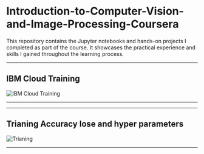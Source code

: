 # Introduction-to-Computer-Vision-and-Image-Processing-Coursera
This repository contains the Jupyter notebooks and hands-on projects I completed as part of the course. It showcases the practical experience and skills I gained throughout the learning process.




---
## IBM Cloud Training
<!-- Add your portfolio front page image here -->
![IBM Cloud Training](assets/portfolio.png)

---




---
## Trianing Accuracy lose and hyper parameters
<!-- Add your portfolio front page image here -->
![Trianing](assets/portfolio.png)

---
